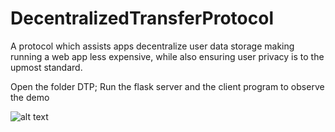 # DecentralizedTransferProtocol
A protocol which assists apps decentralize user data storage making running a web app less expensive, while also ensuring user privacy is to the upmost standard. 

Open the folder DTP; Run the flask server and the client program to observe the demo

![alt text](https://drive.google.com/file/d/1HP5qdwsyqfKRwn6tmDIC7lv9yQIIOONU/view?usp=sharing)
